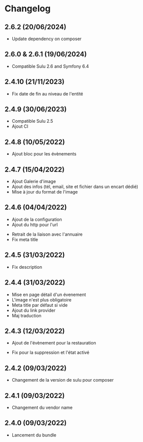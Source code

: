 # Changelog

## 2.6.2 (20/06/2024)

+ Update dependency on composer

## 2.6.0 & 2.6.1 (19/06/2024)

+ Compatible Sulu 2.6 and Symfony 6.4

## 2.4.10 (21/11/2023)

- Fix date de fin au niveau de l'entité

## 2.4.9 (30/06/2023)

+ Compatible Sulu 2.5
+ Ajout CI

## 2.4.8 (10/05/2022)

+ Ajout bloc pour les évènements

## 2.4.7 (15/04/2022)

+ Ajout Galerie d'image
+ Ajout des infos (tél, email, site et fichier dans un encart dédié)
+ Mise à jour du format de l'image

## 2.4.6 (04/04/2022)

+ Ajout de la configuration
+ Ajout du http pour l'url
- Retrait de la liaison avec l'annuaire
- Fix meta title

## 2.4.5 (31/03/2022)

- Fix description

## 2.4.4 (31/03/2022)

+ Mise en page détail d'un évenement
+ L'image n'est plus obligatoire
+ Meta title par défaut si vide
+ Ajout du link provider
+ Maj traduction

## 2.4.3 (12/03/2022)

+ Ajout de l'évènement pour la restauration
- Fix pour la suppression et l'état activé

## 2.4.2 (09/03/2022)

- Changement de la version de sulu pour composer

## 2.4.1 (09/03/2022)

- Changement du vendor name

## 2.4.0 (09/03/2022)

+ Lancement du bundle